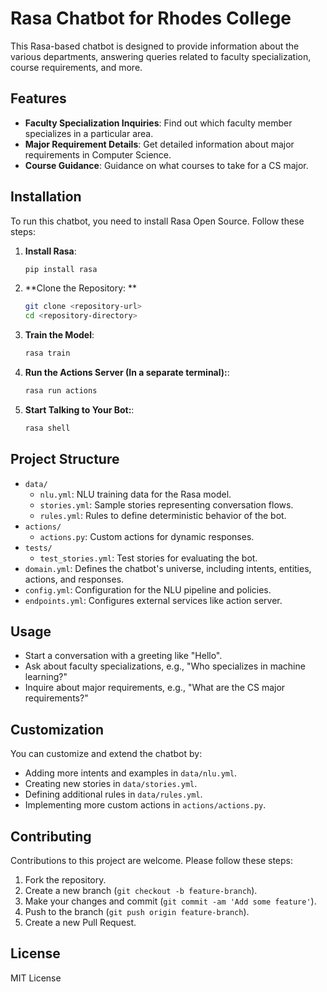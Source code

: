 # Rasa Chatbot for Rhodes College 

This Rasa-based chatbot is designed to provide information about the various departments, answering queries related to faculty specialization, course requirements, and more.

## Features

- **Faculty Specialization Inquiries**: Find out which faculty member specializes in a particular area.
- **Major Requirement Details**: Get detailed information about major requirements in Computer Science.
- **Course Guidance**: Guidance on what courses to take for a CS major.

## Installation

To run this chatbot, you need to install Rasa Open Source. Follow these steps:

1. **Install Rasa**: 
   ```bash
   pip install rasa
2. **Clone the Repository: **
    ```bash
    git clone <repository-url>
    cd <repository-directory>

4. **Train the Model**:
    ```bash
    rasa train
5. **Run the Actions Server (In a separate terminal):**:
    ```bash
    rasa run actions

6. **Start Talking to Your Bot:**:
   ```bash
   rasa shell
## Project Structure

- `data/`
  - `nlu.yml`: NLU training data for the Rasa model.
  - `stories.yml`: Sample stories representing conversation flows.
  - `rules.yml`: Rules to define deterministic behavior of the bot.
- `actions/`
  - `actions.py`: Custom actions for dynamic responses.
- `tests/`
  - `test_stories.yml`: Test stories for evaluating the bot.
- `domain.yml`: Defines the chatbot's universe, including intents, entities, actions, and responses.
- `config.yml`: Configuration for the NLU pipeline and policies.
- `endpoints.yml`: Configures external services like action server.

## Usage

- Start a conversation with a greeting like "Hello".
- Ask about faculty specializations, e.g., "Who specializes in machine learning?"
- Inquire about major requirements, e.g., "What are the CS major requirements?"

## Customization

You can customize and extend the chatbot by:

- Adding more intents and examples in `data/nlu.yml`.
- Creating new stories in `data/stories.yml`.
- Defining additional rules in `data/rules.yml`.
- Implementing more custom actions in `actions/actions.py`.

## Contributing

Contributions to this project are welcome. Please follow these steps:

1. Fork the repository.
2. Create a new branch (`git checkout -b feature-branch`).
3. Make your changes and commit (`git commit -am 'Add some feature'`).
4. Push to the branch (`git push origin feature-branch`).
5. Create a new Pull Request.

## License

MIT License









